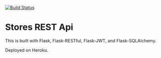 [![Build Status](https://app.travis-ci.com/katyaZhuk/stores-rest-api-test.svg?branch=master)](https://app.travis-ci.com/katyaZhuk/stores-rest-api-test)

# Stores REST Api

This is built with Flask, Flask-RESTful, Flask-JWT, and Flask-SQLAlchemy.

Deployed on Heroku.
